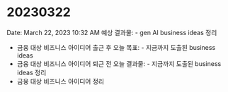 # 20230322

Date: March 22, 2023 10:32 AM
예상 결과물: - gen AI business ideas 정리
- 금융 대상 비즈니스 아이디어
출근 후 오늘 목표: - 지금까지 도출된 business ideas
- 금융 대상 비즈니스 아이디어
퇴근 전 오늘 결과물: - 지금까지 도출된 business ideas 정리
- 금융 대상 비즈니스 아이디어 정리